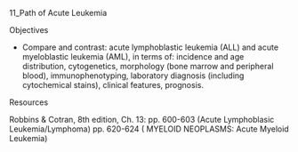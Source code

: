11_Path of Acute Leukemia

Objectives

* Compare and contrast: acute lymphoblastic leukemia (ALL) and acute myeloblastic leukemia (AML), in terms of: incidence and age distribution, cytogenetics, morphology (bone marrow and peripheral blood), immunophenotyping, laboratory diagnosis (including cytochemical stains), clinical features, prognosis.

Resources

Robbins & Cotran, 8th edition, Ch. 13:
pp. 600-603 (Acute Lymphoblasic Leukemia/Lymphoma)
pp. 620-624 ( MYELOID NEOPLASMS: Acute Myeloid Leukemia)
